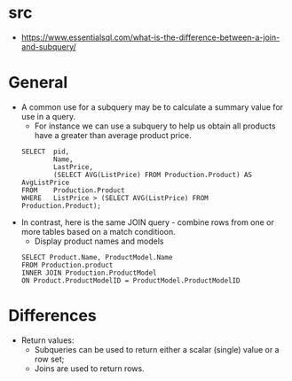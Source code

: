 # src
- https://www.essentialsql.com/what-is-the-difference-between-a-join-and-subquery/

# General
- A common use for a subquery may be to calculate a summary value for use in a query.
    - For instance we can use a subquery to help us obtain all products have a greater than average product price.
    ~~~~
    SELECT  pid,
            Name,
            LastPrice,
            (SELECT AVG(ListPrice) FROM Production.Product) AS AvgListPrice
    FROM    Production.Product
    WHERE   ListPrice > (SELECT AVG(ListPrice) FROM Production.Product);
    ~~~~
- In contrast, here is the same JOIN query - combine rows from one or more tables based on a match conditioon.
    - Display product names and models
    ~~~~
    SELECT Product.Name, ProductModel.Name
    FROM Production.product
    INNER JOIN Production.ProductModel
    ON Product.ProductModelID = ProductModel.ProductModelID
    ~~~~

# Differences
- Return values:
    - Subqueries can be used to return either a scalar (single) value or a row set;
    - Joins are used to return rows.